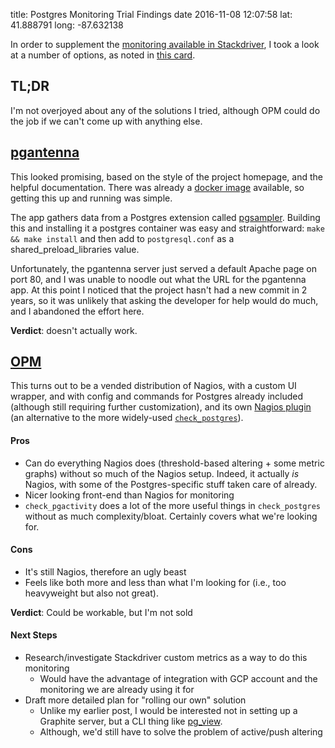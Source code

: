 title: Postgres Monitoring Trial Findings
date 2016-11-08 12:07:58
lat: 41.888791
long: -87.632138

In order to supplement the [monitoring available in Stackdriver](http://devblog.ty-m.xyz/postgres-monitoring.html), I took a look at a number of options, as noted in [this card](https://trello.com/c/1pWdNWVM).

## TL;DR

I'm not overjoyed about any of the solutions I tried, although OPM could do the job if we can't come up with anything else.

## [pgantenna](https://no0p.github.io/pgantenna/)

This looked promising, based on the style of the project homepage, and the  helpful documentation. There was already a [docker image](https://hub.docker.com/r/no0p/pgantenna/) available, so getting this up and running was simple.

The app gathers data from a Postgres extension called [pgsampler](http://no0p.github.io/pgsampler/). Building this and installing it a postgres container was easy and straightforward: `make && make install` and then add to `postgresql.conf` as a shared_preload_libraries value.

Unfortunately, the pgantenna server just served a default Apache page on port 80, and I was unable to noodle out what the URL for the pgantenna app. At this point I noticed that the project hasn't had a new commit in 2 years, so it was unlikely that asking the developer for help would do much, and I abandoned the effort here.

**Verdict**: doesn't actually work.

## [OPM](http://opm.io/)

This turns out to be a vended distribution of Nagios, with a custom UI wrapper, and with config and commands for Postgres already included (although still requiring further customization), and its own [Nagios plugin](https://github.com/OPMDG/check_pgactivity) (an alternative to the more widely-used [`check_postgres`](https://bucardo.org/wiki/Check_postgres)).

#### Pros
- Can do everything Nagios does (threshold-based altering + some metric graphs) without so much of the Nagios setup. Indeed, it actually _is_ Nagios, with some of the Postgres-specific stuff taken care of already.
- Nicer looking front-end than Nagios for monitoring
- `check_pgactivity` does a lot of the more useful things in `check_postgres` without as much complexity/bloat. Certainly covers what we're looking for.

#### Cons
- It's still Nagios, therefore an ugly beast
- Feels like both more and less than what I'm looking for (i.e., too heavyweight but also not great).

**Verdict**: Could be workable, but I'm not sold

#### Next Steps
- Research/investigate Stackdriver custom metrics as a way to do this monitoring
    - Would have the advantage of integration with GCP account and the monitoring we are already using it for
- Draft more detailed plan for "rolling our own" solution
    - Unlike my earlier post, I would be interested not in setting up a Graphite server, but a CLI thing like [pg_view](https://github.com/zalando/pg_view).
    - Although, we'd still have to solve the problem of active/push altering

